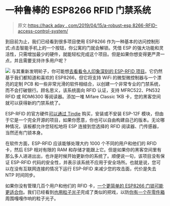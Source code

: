 # 一种鲁棒的 ESP8266 RFID 门禁系统

> 原文:[https://hack aday . com/2019/04/15/a-robust-esp 8266-RFID-access-control-system/](https://hackaday.com/2019/04/15/a-robust-esp8266-rfid-access-control-system/)

到目前为止，我们已经看到很多项目使用 ESP8266 作为一种基本的访问控制形式:点击智能手机上的一个按钮，你公寓的门就会解锁。凭借 ESP 的强大功能和灵活性，只需增加最少的硬件，就能轻松完成这个项目。但是如果你想变得更严肃一点，并且需要支持许多用户呢？

[![](../Images/503852a78347c7d321f46f12a710a9e1.png)](https://hackaday.com/wp-content/uploads/2019/03/esprfid_anim-1.gif) 与其重新发明轮子，你可能想[去看看令人印象深刻的 ESP-RFID 项目](https://github.com/esprfid/esp-rfid)。它仍然基于我们都知道和喜欢的 ESP8266，但它将支持 WiFi 的微型微控制器与一个漂亮的定制 PCB 和一些非常光滑的软件相结合，以创建一个非常专业的门禁系统，而不会打破银行。顾名思义，该系统面向 RFID 认证，支持 MFRC522、PN532 RFID 或 RDM6300 等阅读器。添加一堆 Mifare Classic 1KB 卡，您的黑客空间就可以获得新的门禁系统了。

ESP-RFID 的官方硬件[可以通过 Tindie](https://www.tindie.com/products/nardev/esp-rfid-relay-board-12v-for-esp8266-board/) 购买，安装或不安装 ESP-12F 模块，但由于它是一个完全开源的项目，如果你愿意，你也可以自由构建自己的版本。无论哪种情况，该板都允许您轻松地将 ESP 连接到您选择的 RFID 阅读器、门传感器，当然还有门锁本身。

在软件方面，ESP-RFID 应该能够处理大约 1000 个不同的用户和他们的 RFID 卡，然后 ESP 相对有限的 RAM 和存储才能跟上它。但是如果你的黑客空间里有那么多人进进出出，也许是时候开始更新你的系统了。顺便说一句，该项目没有保证 ESP-RFID 代码的安全性，并表示该系统不应用于安全场所。也就是说，您可以在没有互联网连接的情况下运行 ESP-RFID 来减少您的攻击面，代价是失去 NTP 时间同步。

如果你没有管理几百个用户和他们的 RFID 卡，[一个更简单的 ESP8266 门锁可能更适合你](https://hackaday.com/2019/03/25/wifi-your-door-lock-with-an-esp/)。我们已经看到[也用粒子光子](https://hackaday.com/2016/05/26/keyless-apartment-entry-with-relatively-little-effort/)完成了类似的把戏，以防[你有一个在零件箱](https://hackaday.com/2018/09/07/photon-door-lock-swaps-keys-for-a-post-request/)周围嘎嘎作响的粒子光子。